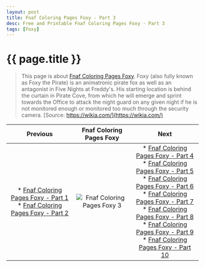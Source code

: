 ```yaml
---
layout: post
title: Fnaf Coloring Pages Foxy - Part 3
desc: Free and Printable Fnaf Coloring Pages Foxy - Part 3
tags: [Foxy]
---
```

{{ page.title }}
================
> This page is about [Fnaf Coloring Pages Foxy](https://fnafcoloringpages.github.io/). Foxy (also fully known as Foxy the Pirate) is an animatronic pirate fox as well as an antagonist in Five Nights at Freddy's. His starting location is behind the curtain in Pirate Cove, from which he will emerge and sprint towards the Office to attack the night guard on any given night if he is not monitored enough or monitored too much through the security camera. [Source: https://wikia.com/](https://wikia.com/)

| Previous | Fnaf Coloring Pages Foxy| Next |
|:-:|:-:|:-:|
|* [Fnaf Coloring Pages Foxy - Part 1](https://fnafcoloringpages.github.io/blog/Fnaf-Coloring-Pages-Foxy-part-1)<br>* [Fnaf Coloring Pages Foxy - Part 2](https://fnafcoloringpages.github.io/blog/Fnaf-Coloring-Pages-Foxy-part-2)<br>|![Fnaf Coloring Pages Foxy 3](https://fnafcoloringpages.github.io/img/Fnaf-Coloring-Pages-Foxy%20(3).jpg "Fnaf Coloring Pages Foxy 3")|* [Fnaf Coloring Pages Foxy - Part 4](https://fnafcoloringpages.github.io/blog/Fnaf-Coloring-Pages-Foxy-part-4)<br>* [Fnaf Coloring Pages Foxy - Part 5](https://fnafcoloringpages.github.io/blog/Fnaf-Coloring-Pages-Foxy-part-5)<br>* [Fnaf Coloring Pages Foxy - Part 6](https://fnafcoloringpages.github.io/blog/Fnaf-Coloring-Pages-Foxy-part-6)<br>* [Fnaf Coloring Pages Foxy - Part 7](https://fnafcoloringpages.github.io/blog/Fnaf-Coloring-Pages-Foxy-part-7)<br>* [Fnaf Coloring Pages Foxy - Part 8](https://fnafcoloringpages.github.io/blog/Fnaf-Coloring-Pages-Foxy-part-8)<br>* [Fnaf Coloring Pages Foxy - Part 9](https://fnafcoloringpages.github.io/blog/Fnaf-Coloring-Pages-Foxy-part-9)<br>* [Fnaf Coloring Pages Foxy - Part 10](https://fnafcoloringpages.github.io/blog/Fnaf-Coloring-Pages-Foxy-part-10)<br>|